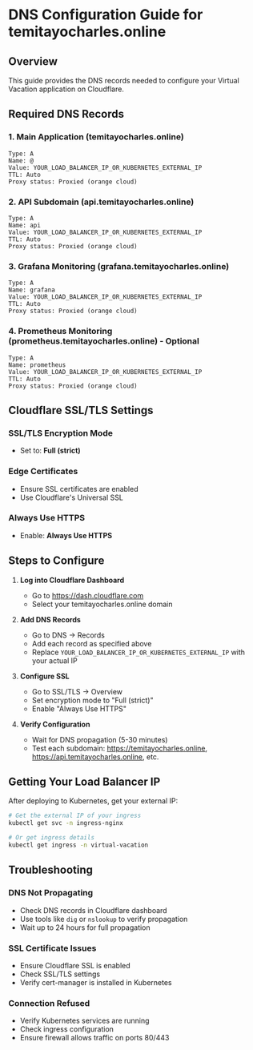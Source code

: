# DNS Configuration Guide for temitayocharles.online

## Overview
This guide provides the DNS records needed to configure your Virtual Vacation application on Cloudflare.

## Required DNS Records

### 1. Main Application (temitayocharles.online)
```
Type: A
Name: @
Value: YOUR_LOAD_BALANCER_IP_OR_KUBERNETES_EXTERNAL_IP
TTL: Auto
Proxy status: Proxied (orange cloud)
```

### 2. API Subdomain (api.temitayocharles.online)
```
Type: A
Name: api
Value: YOUR_LOAD_BALANCER_IP_OR_KUBERNETES_EXTERNAL_IP
TTL: Auto
Proxy status: Proxied (orange cloud)
```

### 3. Grafana Monitoring (grafana.temitayocharles.online)
```
Type: A
Name: grafana
Value: YOUR_LOAD_BALANCER_IP_OR_KUBERNETES_EXTERNAL_IP
TTL: Auto
Proxy status: Proxied (orange cloud)
```

### 4. Prometheus Monitoring (prometheus.temitayocharles.online) - Optional
```
Type: A
Name: prometheus
Value: YOUR_LOAD_BALANCER_IP_OR_KUBERNETES_EXTERNAL_IP
TTL: Auto
Proxy status: Proxied (orange cloud)
```

## Cloudflare SSL/TLS Settings

### SSL/TLS Encryption Mode
- Set to: **Full (strict)**

### Edge Certificates
- Ensure SSL certificates are enabled
- Use Cloudflare's Universal SSL

### Always Use HTTPS
- Enable: **Always Use HTTPS**

## Steps to Configure

1. **Log into Cloudflare Dashboard**
   - Go to https://dash.cloudflare.com
   - Select your temitayocharles.online domain

2. **Add DNS Records**
   - Go to DNS → Records
   - Add each record as specified above
   - Replace `YOUR_LOAD_BALANCER_IP_OR_KUBERNETES_EXTERNAL_IP` with your actual IP

3. **Configure SSL**
   - Go to SSL/TLS → Overview
   - Set encryption mode to "Full (strict)"
   - Enable "Always Use HTTPS"

4. **Verify Configuration**
   - Wait for DNS propagation (5-30 minutes)
   - Test each subdomain: https://temitayocharles.online, https://api.temitayocharles.online, etc.

## Getting Your Load Balancer IP

After deploying to Kubernetes, get your external IP:

```bash
# Get the external IP of your ingress
kubectl get svc -n ingress-nginx

# Or get ingress details
kubectl get ingress -n virtual-vacation
```

## Troubleshooting

### DNS Not Propagating
- Check DNS records in Cloudflare dashboard
- Use tools like `dig` or `nslookup` to verify propagation
- Wait up to 24 hours for full propagation

### SSL Certificate Issues
- Ensure Cloudflare SSL is enabled
- Check SSL/TLS settings
- Verify cert-manager is installed in Kubernetes

### Connection Refused
- Verify Kubernetes services are running
- Check ingress configuration
- Ensure firewall allows traffic on ports 80/443
